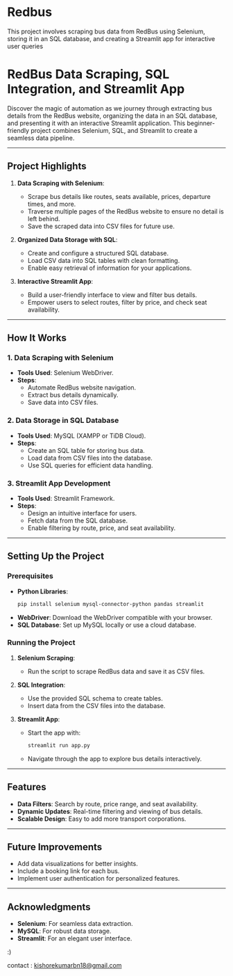 # Redbus
This project involves scraping bus data from RedBus using Selenium, storing it in an SQL database, and creating a Streamlit app for interactive user queries
# RedBus Data Scraping, SQL Integration, and Streamlit App

Discover the magic of automation as we journey through extracting bus details from the RedBus website, organizing the data in an SQL database, and presenting it with an interactive Streamlit application. This beginner-friendly project combines Selenium, SQL, and Streamlit to create a seamless data pipeline.

---

## Project Highlights

1. **Data Scraping with Selenium**:
   - Scrape bus details like routes, seats available, prices, departure times, and more.
   - Traverse multiple pages of the RedBus website to ensure no detail is left behind.
   - Save the scraped data into CSV files for future use.

2. **Organized Data Storage with SQL**:
   - Create and configure a structured SQL database.
   - Load CSV data into SQL tables with clean formatting.
   - Enable easy retrieval of information for your applications.

3. **Interactive Streamlit App**:
   - Build a user-friendly interface to view and filter bus details.
   - Empower users to select routes, filter by price, and check seat availability.

---

## How It Works

### 1. Data Scraping with Selenium
- **Tools Used**: Selenium WebDriver.
- **Steps**:
  - Automate RedBus website navigation.
  - Extract bus details dynamically.
  - Save data into CSV files.

### 2. Data Storage in SQL Database
- **Tools Used**: MySQL (XAMPP or TiDB Cloud).
- **Steps**:
  - Create an SQL table for storing bus data.
  - Load data from CSV files into the database.
  - Use SQL queries for efficient data handling.

### 3. Streamlit App Development
- **Tools Used**: Streamlit Framework.
- **Steps**:
  - Design an intuitive interface for users.
  - Fetch data from the SQL database.
  - Enable filtering by route, price, and seat availability.

---

## Setting Up the Project

### Prerequisites
- **Python Libraries**:
  ```bash
  pip install selenium mysql-connector-python pandas streamlit
  ```
- **WebDriver**: Download the WebDriver compatible with your browser.
- **SQL Database**: Set up MySQL locally or use a cloud database.

### Running the Project
1. **Selenium Scraping**:
   - Run the script to scrape RedBus data and save it as CSV files.

2. **SQL Integration**:
   - Use the provided SQL schema to create tables.
   - Insert data from the CSV files into the database.

3. **Streamlit App**:
   - Start the app with:
     ```bash
     streamlit run app.py
     ```
   - Navigate through the app to explore bus details interactively.

---

## Features
- **Data Filters**: Search by route, price range, and seat availability.
- **Dynamic Updates**: Real-time filtering and viewing of bus details.
- **Scalable Design**: Easy to add more transport corporations.

---

## Future Improvements
- Add data visualizations for better insights.
- Include a booking link for each bus.
- Implement user authentication for personalized features.

---

## Acknowledgments
- **Selenium**: For seamless data extraction.
- **MySQL**: For robust data storage.
- **Streamlit**: For an elegant user interface.

:)


contact : kishorekumarbn18@gmail.com
